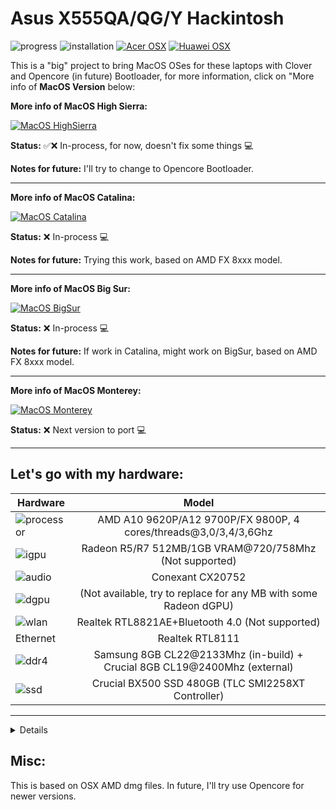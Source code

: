 # Asus X555QA/QG/Y Hackintosh

![progress](https://img.shields.io/badge/Progress-Under_development-red.svg)
![installation](https://img.shields.io/badge/installation-working-green.svg)
[![Acer OSX](https://img.shields.io/badge/AcerHackintosh-available_here-violet.svg)](https://github.com/sebasrock156/Acer-E5-572-TMP246-OpenCore)
[![Huawei OSX](https://img.shields.io/badge/HuaweiHackintosh-available_soon-yellow.svg)](https://github.com/sebasrock156/Huawei-Matebook-D14-21-OpenCore)



This is a "big" project to bring MacOS OSes for these laptops with Clover and Opencore (in future) Bootloader, for more information, click on "More info of **MacOS Version** below:

**More info of MacOS High Sierra:**

[![MacOS HighSierra](https://i.imgur.com/GMurHMa.png)](https://github.com/sebasrock156/Asus-X555QA-Hackintosh/tree/High-Sierra)

**Status:** ✅❌ In-process, for now, doesn't fix some things 💻

**Notes for future:** I'll try to change to Opencore Bootloader. 

---

**More info of MacOS Catalina:**

[![MacOS Catalina](https://i.imgur.com/s61fRsN.png)](https://github.com/sebasrock156/Asus-X555QA-Hackintosh/tree/Catalina)

**Status:** ❌ In-process 💻

**Notes for future:** Trying this work, based on AMD FX 8xxx model. 

---

**More info of MacOS Big Sur:**

[![MacOS BigSur](https://i.imgur.com/SPRlO8S.png)](https://github.com/sebasrock156/Asus-X555QA-Hackintosh/tree/BigSur)

**Status:** ❌ In-process 💻

**Notes for future:** If work in Catalina, might work on BigSur, based on AMD FX 8xxx model. 

---

**More info of MacOS Monterey:**

[![MacOS Monterey](https://i.imgur.com/yuAgctK.png)](https://github.com/sebasrock156/Asus-X555QA-Hackintosh/tree/Monterey)

**Status:** ❌ Next version to port 💻


---


**Let's go with my hardware**:
---

Hardware | Model
--- |:--:
![processor](https://i.imgur.com/H44zEoW.png) | AMD A10 9620P/A12 9700P/FX 9800P, 4 cores/threads@3,0/3,4/3,6Ghz
![igpu](https://i.imgur.com/7TZmF2e.png)| Radeon R5/R7 512MB/1GB VRAM@720/758Mhz (Not supported)
![audio](https://i.imgur.com/SCKuD0b.png) | Conexant CX20752
![dgpu](https://i.imgur.com/7TZmF2e.png) | (Not available, try to replace for any MB with some Radeon dGPU)
![wlan](https://i.imgur.com/dUwPhAC.png) | Realtek RTL8821AE+Bluetooth 4.0 (Not supported)
Ethernet | Realtek RTL8111
![ddr4](https://i.imgur.com/g3gLTem.png) | Samsung 8GB CL22@2133Mhz (in-build) + Crucial 8GB CL19@2400Mhz (external)
![ssd](https://i.imgur.com/Jixm0UG.png) | Crucial BX500 SSD 480GB (TLC SMI2258XT Controller)
---

<details>
 
**Now, some minimum hardware recommendations**:

---

Hardware | Model
--- |:--:
RAM | Any Samsung, Crucial or Kingston DDR4 8GB (in-unique slot).
Audio Card | Any Realtek and some Conexant Audio Cards.
WLAN Card | Any Intel network card, some Broadcom network cards, and few Qualcomm/Atheros network cards).
SATA Drive	| Any Solid State Drive (SSD) with 240GB or more of storage.
IDE Drive | Add a caddy for SATA Output, then, I recommend any Hard Disk with 500GB/1000GB of storage.
---
 
</details>


## Misc:
This is based on OSX AMD dmg files.
In future, I'll try use Opencore for newer versions.
